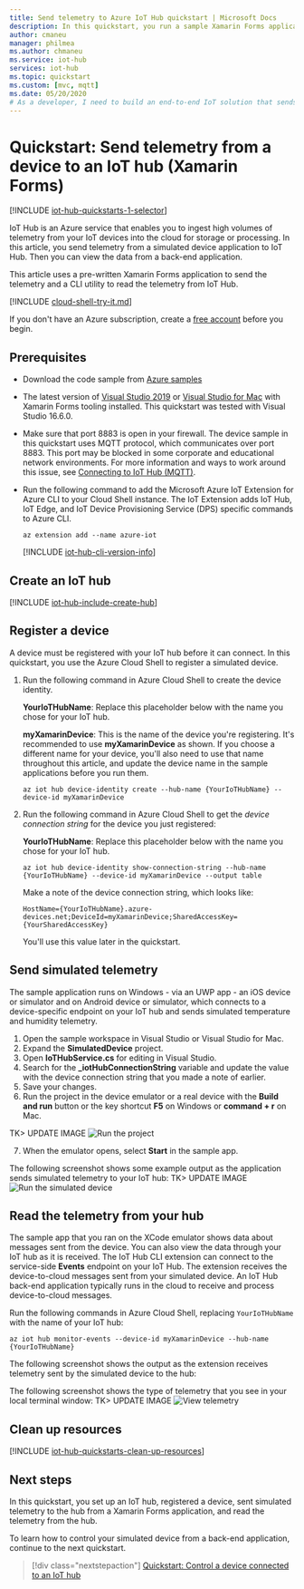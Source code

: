 ```yaml
---
title: Send telemetry to Azure IoT Hub quickstart | Microsoft Docs
description: In this quickstart, you run a sample Xamarin Forms application to send simulated telemetry to an IoT hub and to read telemetry from the IoT hub for processing in the cloud.
author: cmaneu
manager: philmea
ms.author: chmaneu
ms.service: iot-hub
services: iot-hub
ms.topic: quickstart
ms.custom: [mvc, mqtt]
ms.date: 05/20/2020
# As a developer, I need to build an end-to-end IoT solution that sends telemetry from a device to an IoT hub and reads that telemetry data from the hub using a back-end application.
---
```


# Quickstart: Send telemetry from a device to an IoT hub (Xamarin Forms)

[!INCLUDE [iot-hub-quickstarts-1-selector](../../includes/iot-hub-quickstarts-1-selector.md)]

IoT Hub is an Azure service that enables you to ingest high volumes of telemetry from your IoT devices into the cloud for storage or processing. In this article, you send telemetry from a simulated device application to IoT Hub. Then you can view the data from a back-end application.

This article uses a pre-written Xamarin Forms application to send the telemetry and a CLI utility to read the telemetry from IoT Hub.

[!INCLUDE [cloud-shell-try-it.md](../../includes/cloud-shell-try-it.md)]

If you don't have an Azure subscription, create a [free account](https://azure.microsoft.com/free/?WT.mc_id=A261C142F) before you begin.


## Prerequisites

- Download the code sample from [Azure samples](https://github.com/Azure-Samples/azure-iot-samples-xamarin/archive/master.zip)

- The latest version of [Visual Studio 2019](https://visualstudio.microsoft.com/) or [Visual Studio for Mac](https://visualstudio.microsoft.com/) with Xamarin Forms tooling installed. This quickstart was tested with Visual Studio 16.6.0.

- Make sure that port 8883 is open in your firewall. The device sample in this quickstart uses MQTT protocol, which communicates over port 8883. This port may be blocked in some corporate and educational network environments. For more information and ways to work around this issue, see [Connecting to IoT Hub (MQTT)](iot-hub-mqtt-support.md#connecting-to-iot-hub).

- Run the following command to add the Microsoft Azure IoT Extension for Azure CLI to your Cloud Shell instance. The IoT Extension adds IoT Hub, IoT Edge, and IoT Device Provisioning Service (DPS) specific commands to Azure CLI.

   ```azurecli-interactive
   az extension add --name azure-iot
   ```

   [!INCLUDE [iot-hub-cli-version-info](../../includes/iot-hub-cli-version-info.md)]

## Create an IoT hub

[!INCLUDE [iot-hub-include-create-hub](../../includes/iot-hub-include-create-hub.md)]

## Register a device

A device must be registered with your IoT hub before it can connect. In this quickstart, you use the Azure Cloud Shell to register a simulated device.

1. Run the following command in Azure Cloud Shell to create the device identity.

   **YourIoTHubName**: Replace this placeholder below with the name you chose for your IoT hub.

   **myXamarinDevice**: This is the name of the device you're registering. It's recommended to use **myXamarinDevice** as shown. If you choose a different name for your device, you'll also need to use that name throughout this article, and update the device name in the sample applications before you run them.

   ```azurecli-interactive
   az iot hub device-identity create --hub-name {YourIoTHubName} --device-id myXamarinDevice
   ```

1. Run the following command in Azure Cloud Shell to get the _device connection string_ for the device you just registered:

   **YourIoTHubName**: Replace this placeholder below with the name you chose for your IoT hub.

   ```azurecli-interactive
   az iot hub device-identity show-connection-string --hub-name {YourIoTHubName} --device-id myXamarinDevice --output table
   ```

   Make a note of the device connection string, which looks like:

   `HostName={YourIoTHubName}.azure-devices.net;DeviceId=myXamarinDevice;SharedAccessKey={YourSharedAccessKey}`

    You'll use this value later in the quickstart.

## Send simulated telemetry

The sample application runs on Windows - via an UWP app - an iOS device or simulator and on Android device or simulator, which connects to a device-specific endpoint on your IoT hub and sends simulated temperature and humidity telemetry. 

1. Open the sample workspace in Visual Studio or Visual Studio for Mac.
2. Expand the **SimulatedDevice** project.  
3. Open **IoTHubService.cs** for editing in Visual Studio. 
4. Search for the **_iotHubConnectionString** variable and update the value with the device connection string that you made a note of earlier.
5. Save your changes. 
6. Run the project in the device emulator or a real device with the **Build and run** button or the key shortcut **F5** on Windows or **command + r** on Mac. 

TK> UPDATE IMAGE
   ![Run the project](media/quickstart-send-telemetry-xamarinforms/run-sample.png)

7. When the emulator opens, select **Start** in the sample app.

The following screenshot shows some example output as the application sends simulated telemetry to your IoT hub:
TK> UPDATE IMAGE
   ![Run the simulated device](media/quickstart-send-telemetry-xamarinforms/view-d2c.png)

## Read the telemetry from your hub

The sample app that you ran on the XCode emulator shows data about messages sent from the device. You can also view the data through your IoT hub as it is received. The IoT Hub CLI extension can connect to the service-side **Events** endpoint on your IoT Hub. The extension receives the device-to-cloud messages sent from your simulated device. An IoT Hub back-end application typically runs in the cloud to receive and process device-to-cloud messages.

Run the following commands in Azure Cloud Shell, replacing `YourIoTHubName` with the name of your IoT hub:

```azurecli-interactive
az iot hub monitor-events --device-id myXamarinDevice --hub-name {YourIoTHubName}
```

The following screenshot shows the output as the extension receives telemetry sent by the simulated device to the hub:

The following screenshot shows the type of telemetry that you see in your local terminal window:
TK> UPDATE IMAGE
![View telemetry](media/quickstart-send-telemetry-ios/view-telemetry.png)

## Clean up resources

[!INCLUDE [iot-hub-quickstarts-clean-up-resources](../../includes/iot-hub-quickstarts-clean-up-resources.md)]

## Next steps

In this quickstart, you set up an IoT hub, registered a device, sent simulated telemetry to the hub from a Xamarin Forms application, and read the telemetry from the hub. 

To learn how to control your simulated device from a back-end application, continue to the next quickstart.

> [!div class="nextstepaction"]
> [Quickstart: Control a device connected to an IoT hub](quickstart-control-device-node.md)
